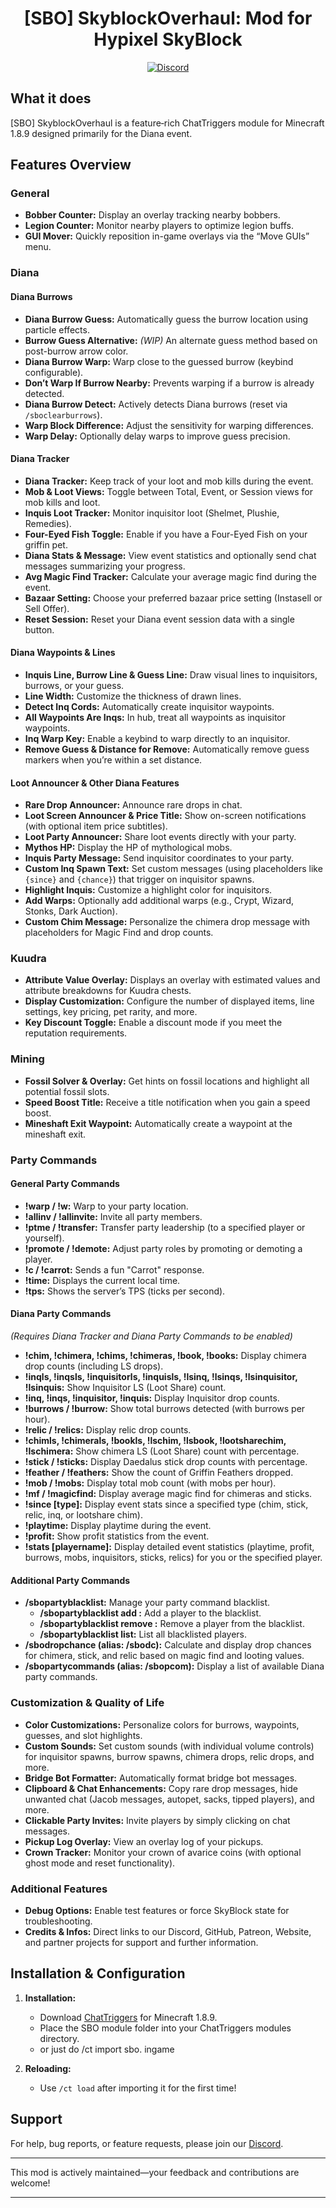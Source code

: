 <h1 align="center">
  [SBO] SkyblockOverhaul: Mod for Hypixel SkyBlock
</h1>


<div align="center">
  
[![Discord](https://img.shields.io/discord/1163913835514699886?label=discord&color=9089DA&logo=discord&style=for-the-badge)](https://discord.gg/QvM6b9jsJD)
</div>

## What it does

[SBO] SkyblockOverhaul is a feature‐rich ChatTriggers module for Minecraft 1.8.9 designed primarily for the Diana event.

## Features Overview

### General
- **Bobber Counter:** Display an overlay tracking nearby bobbers.
- **Legion Counter:** Monitor nearby players to optimize legion buffs.
- **GUI Mover:** Quickly reposition in-game overlays via the “Move GUIs” menu.

### Diana

#### Diana Burrows
- **Diana Burrow Guess:** Automatically guess the burrow location using particle effects.
- **Burrow Guess Alternative:** *(WIP)* An alternate guess method based on post-burrow arrow color.
- **Diana Burrow Warp:** Warp close to the guessed burrow (keybind configurable).
- **Don’t Warp If Burrow Nearby:** Prevents warping if a burrow is already detected.
- **Diana Burrow Detect:** Actively detects Diana burrows (reset via `/sboclearburrows`).
- **Warp Block Difference:** Adjust the sensitivity for warping differences.
- **Warp Delay:** Optionally delay warps to improve guess precision.

#### Diana Tracker
- **Diana Tracker:** Keep track of your loot and mob kills during the event.
- **Mob & Loot Views:** Toggle between Total, Event, or Session views for mob kills and loot.
- **Inquis Loot Tracker:** Monitor inquisitor loot (Shelmet, Plushie, Remedies).
- **Four-Eyed Fish Toggle:** Enable if you have a Four-Eyed Fish on your griffin pet.
- **Diana Stats & Message:** View event statistics and optionally send chat messages summarizing your progress.
- **Avg Magic Find Tracker:** Calculate your average magic find during the event.
- **Bazaar Setting:** Choose your preferred bazaar price setting (Instasell or Sell Offer).
- **Reset Session:** Reset your Diana event session data with a single button.

#### Diana Waypoints & Lines
- **Inquis Line, Burrow Line & Guess Line:** Draw visual lines to inquisitors, burrows, or your guess.
- **Line Width:** Customize the thickness of drawn lines.
- **Detect Inq Cords:** Automatically create inquisitor waypoints.
- **All Waypoints Are Inqs:** In hub, treat all waypoints as inquisitor waypoints.
- **Inq Warp Key:** Enable a keybind to warp directly to an inquisitor.
- **Remove Guess & Distance for Remove:** Automatically remove guess markers when you’re within a set distance.

#### Loot Announcer & Other Diana Features
- **Rare Drop Announcer:** Announce rare drops in chat.
- **Loot Screen Announcer & Price Title:** Show on-screen notifications (with optional item price subtitles).
- **Loot Party Announcer:** Share loot events directly with your party.
- **Mythos HP:** Display the HP of mythological mobs.
- **Inquis Party Message:** Send inquisitor coordinates to your party.
- **Custom Inq Spawn Text:** Set custom messages (using placeholders like `{since}` and `{chance}`) that trigger on inquisitor spawns.
- **Highlight Inquis:** Customize a highlight color for inquisitors.
- **Add Warps:** Optionally add additional warps (e.g., Crypt, Wizard, Stonks, Dark Auction).
- **Custom Chim Message:** Personalize the chimera drop message with placeholders for Magic Find and drop counts.

### Kuudra
- **Attribute Value Overlay:** Displays an overlay with estimated values and attribute breakdowns for Kuudra chests.
- **Display Customization:** Configure the number of displayed items, line settings, key pricing, pet rarity, and more.
- **Key Discount Toggle:** Enable a discount mode if you meet the reputation requirements.

### Mining
- **Fossil Solver & Overlay:** Get hints on fossil locations and highlight all potential fossil slots.
- **Speed Boost Title:** Receive a title notification when you gain a speed boost.
- **Mineshaft Exit Waypoint:** Automatically create a waypoint at the mineshaft exit.

### Party Commands

#### General Party Commands
- **!warp / !w:** Warp to your party location.
- **!allinv / !allinvite:** Invite all party members.
- **!ptme / !transfer:** Transfer party leadership (to a specified player or yourself).
- **!promote / !demote:** Adjust party roles by promoting or demoting a player.
- **!c / !carrot:** Sends a fun "Carrot" response.
- **!time:** Displays the current local time.
- **!tps:** Shows the server’s TPS (ticks per second).

#### Diana Party Commands
*(Requires Diana Tracker and Diana Party Commands to be enabled)*
- **!chim, !chimera, !chims, !chimeras, !book, !books:** Display chimera drop counts (including LS drops).
- **!inqls, !inqsls, !inquisitorls, !inquisls, !lsinq, !lsinqs, !lsinquisitor, !lsinquis:** Show Inquisitor LS (Loot Share) count.
- **!inq, !inqs, !inquisitor, !inquis:** Display Inquisitor drop counts.
- **!burrows / !burrow:** Show total burrows detected (with burrows per hour).
- **!relic / !relics:** Display relic drop counts.
- **!chimls, !chimerals, !bookls, !lschim, !lsbook, !lootsharechim, !lschimera:** Show chimera LS (Loot Share) count with percentage.
- **!stick / !sticks:** Display Daedalus stick drop counts with percentage.
- **!feather / !feathers:** Show the count of Griffin Feathers dropped.
- **!mob / !mobs:** Display total mob count (with mobs per hour).
- **!mf / !magicfind:** Display average magic find for chimeras and sticks.
- **!since [type]:** Display event stats since a specified type (chim, stick, relic, inq, or lootshare chim).
- **!playtime:** Display playtime during the event.
- **!profit:** Show profit statistics from the event.
- **!stats [playername]:** Display detailed event statistics (playtime, profit, burrows, mobs, inquisitors, sticks, relics) for you or the specified player.

#### Additional Party Commands
- **/sbopartyblacklist:** Manage your party command blacklist.
  - **/sbopartyblacklist add <playername>:** Add a player to the blacklist.
  - **/sbopartyblacklist remove <playername>:** Remove a player from the blacklist.
  - **/sbopartyblacklist list:** List all blacklisted players.
- **/sbodropchance <magic find> <looting> (alias: /sbodc):** Calculate and display drop chances for chimera, stick, and relic based on magic find and looting values.
- **/sbopartycommands (alias: /sbopcom):** Display a list of available Diana party commands.


### Customization & Quality of Life
- **Color Customizations:** Personalize colors for burrows, waypoints, guesses, and slot highlights.
- **Custom Sounds:** Set custom sounds (with individual volume controls) for inquisitor spawns, burrow spawns, chimera drops, relic drops, and more.
- **Bridge Bot Formatter:** Automatically format bridge bot messages.
- **Clipboard & Chat Enhancements:** Copy rare drop messages, hide unwanted chat (Jacob messages, autopet, sacks, tipped players), and more.
- **Clickable Party Invites:** Invite players by simply clicking on chat messages.
- **Pickup Log Overlay:** View an overlay log of your pickups.
- **Crown Tracker:** Monitor your crown of avarice coins (with optional ghost mode and reset functionality).

### Additional Features
- **Debug Options:** Enable test features or force SkyBlock state for troubleshooting.
- **Credits & Infos:** Direct links to our Discord, GitHub, Patreon, Website, and partner projects for support and further information.

## Installation & Configuration

1. **Installation:**  
   - Download [ChatTriggers](https://www.chattriggers.com/) for Minecraft 1.8.9.  
   - Place the SBO module folder into your ChatTriggers modules directory.
   - or just do /ct import sbo. ingame

2. **Reloading:**  
   - Use `/ct load` after importing it for the first time!

## Support

For help, bug reports, or feature requests, please join our [Discord](https://discord.gg/QvM6b9jsJD).

---

This mod is actively maintained—your feedback and contributions are welcome!

---
